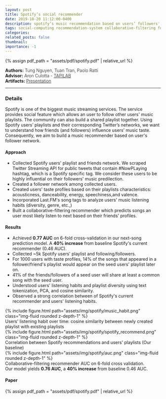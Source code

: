 ```yaml
---
layout: post
title: Spotify’s social recommender
date: 2019-10-20 11:12:00-0400
description: spotify’s music recommendation based on users’ followers' network
tags: social-computing recommendation-system collaborative-filtering followers-network community-detection machine-learning nlp social-network-analysis
categories: 
related_posts: false
thumbnail:
importance: -1
---
```

{% assign pdf_path = "assets/pdf/spotify.pdf" | relative_url %}
<div class="row" >
    <div class="col-sm-6" style="font-weight:300;"> 
    <strong> Authors:</strong> Tung Nguyen, Tuan Tran, Paolo Ratti
    </div> 
</div>
<div class="row" >
    <div class="col-sm-6" style="font-weight:300;"> 
    <strong> Advisor:</strong> Aron Culotta - <a target="_blank" rel="noopener noreferrer" href="http://tapilab.github.io/"> TAPILAB </a>
    </div> 
</div>
<div class="row" >
    <div class="col-sm-3" style="font-weight:300;"> <strong> Artifacts: </strong><a target="_blank" rel="noopener noreferrer" href="{{ pdf_path | relative_url }}"> Presentation </a>
    </div>
</div>
<hr>

<h3> Details </h3>

Spotify is one of the biggest music streaming services. The service provides social feature which allows an user to follow other users' music playlists. The community can also build a shared playlist together. Using Spotify users’ playlists and their corresponding Twitter’s
networks, we want to understand how friends (and followers) influence users’
music taste. Consequently, we aim to build a music recommender based on user's follower network.

<h4> Approach </h4>

- Collected Spotify users' playlist and friends network. We scraped Twitter Streaming API for public tweets that contain #NowPLaying hashtag, which is a Spotify specific tag. We consider these users to be highly influential on their followers' music predilection.
- Created a follower network among collected users.
- Created users' taste profiles based on their playlists characteristics: acousticness, danceability, energy, speechiness,and valence.
- Incorporated Last.FM's song tags to analyze users' music listening habits (diversity, genre, etc.,)
- Built a collaborative-filtering recommender which predicts songs an user most likely listen to next based on their friends' profiles.

<h4> Results </h4>

- Achieved **0.77 AUC** on 6-fold cross-validation in our next-song prediction model. A **40% increase** from baseline Spotify's current recommender (0.46 AUC).
- Collected ~5k Spotify users' playlist and following/followers.
- For 1000 users with taste profiles,  14% of the songs that appeared in a follower/friend's playlist would appear on the seed users' playlist later on.
-  41% of the friends/followers of a seed user will share at least a common song with the seed user.
-  Understood users' listening habits and playlist diversity using text tokenization, PCA, and cosine similarity.
-  Observed a strong correlation between of Spotify's current recommender and users' listening habits.


<div class="row mt-6-9">
        {% include figure.html path="assets/img/spotify/music_habit.png" class="img-fluid rounded z-depth-1" %}
</div>
<div class="caption">
    Users' listening habit over time: cosine similarity between newly created playlist with existing playlists
</div>

<div class="row mt-6-9">
        {% include figure.html path="assets/img/spotify/spotify_recommend.png" class="img-fluid rounded z-depth-1" %}
</div>
<div class="caption">
    Correlation between Spotify recommendations and users' playlists (Our baseline)
</div>

<div class="row mt-6-9">
        {% include figure.html path="assets/img/spotify/auc.png" class="img-fluid rounded z-depth-1" %}
</div>
<div class="caption">
    Collaborative-filtering recommender AUC on 6-fold cross validation.<br>
    Our model yields <strong>0.76 AUC</strong>, a <strong>40% increase</strong> from baseline 0.46 AUC.
</div>

<h4> Paper </h4>
<!-- ///assets/pdf/cv.pdf -->
{% assign pdf_path = "assets/pdf/spotify.pdf" | relative_url %}
<object data="{{pdf_path | relative_url}}" width="850" height="900" type="application/pdf"></object>